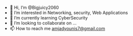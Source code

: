 - 👋 Hi, I’m @Bigjuicy2060
- 👀 I’m interested in Networking, security, Web Applications
- 🌱 I’m currently learning CyberSecurity
- 💞️ I’m looking to collaborate on ...
- 📫 How to reach me amjadyounis7@gmail.com

<!---
Bigjuicy2060/Bigjuicy2060 is a ✨ special ✨ repository because its `README.md` (this file) appears on your GitHub profile.
You can click the Preview link to take a look at your changes.
--->
